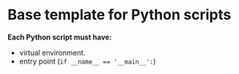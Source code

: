 # Base template for Python scripts

**Each Python script must have:**
- virtual environment.
- entry point (`if __name__ == '__main__':`)
